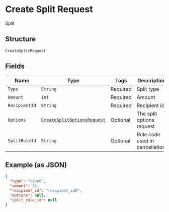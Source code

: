 
# Create Split Request

Split

## Structure

`CreateSplitRequest`

## Fields

| Name | Type | Tags | Description | Getter | Setter |
|  --- | --- | --- | --- | --- | --- |
| `Type` | `String` | Required | Split type | String getType() | setType(String type) |
| `Amount` | `int` | Required | Amount | int getAmount() | setAmount(int amount) |
| `RecipientId` | `String` | Required | Recipient id | String getRecipientId() | setRecipientId(String recipientId) |
| `Options` | [`CreateSplitOptionsRequest`](../../doc/models/create-split-options-request.md) | Optional | The split options request | CreateSplitOptionsRequest getOptions() | setOptions(CreateSplitOptionsRequest options) |
| `SplitRuleId` | `String` | Optional | Rule code used in cancellation. | String getSplitRuleId() | setSplitRuleId(String splitRuleId) |

## Example (as JSON)

```json
{
  "type": "type0",
  "amount": 46,
  "recipient_id": "recipient_id0",
  "options": null,
  "split_rule_id": null
}
```

